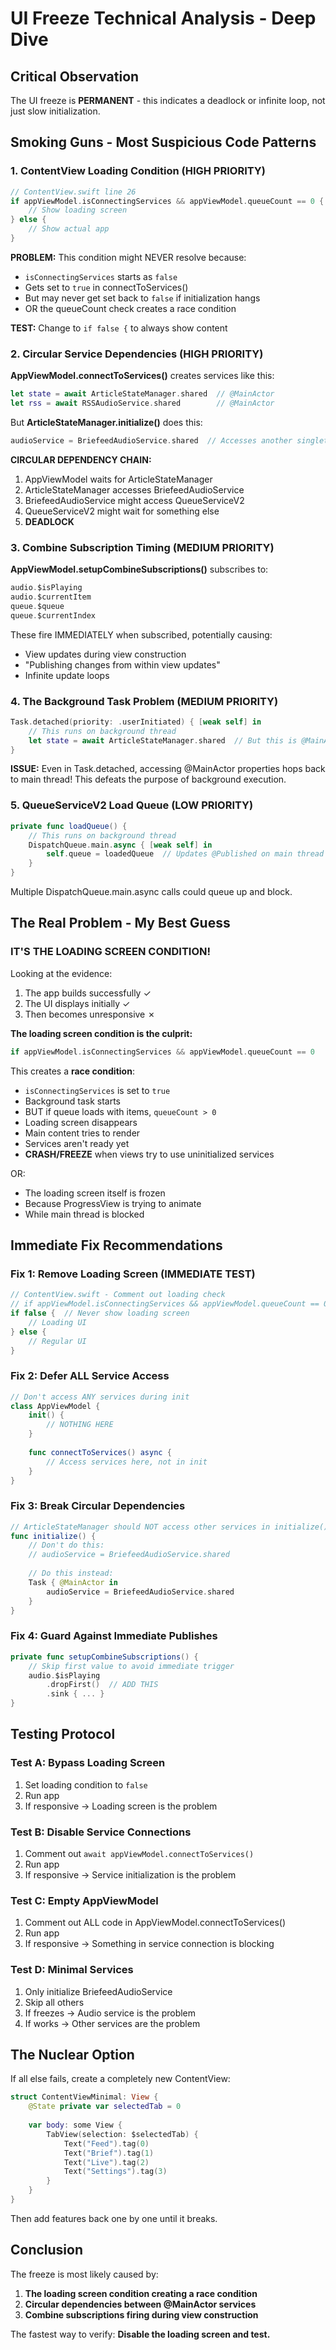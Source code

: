 # UI Freeze Technical Analysis - Deep Dive

## Critical Observation
The UI freeze is **PERMANENT** - this indicates a deadlock or infinite loop, not just slow initialization.

## Smoking Guns - Most Suspicious Code Patterns

### 1. ContentView Loading Condition (HIGH PRIORITY)
```swift
// ContentView.swift line 26
if appViewModel.isConnectingServices && appViewModel.queueCount == 0 {
    // Show loading screen
} else {
    // Show actual app
}
```

**PROBLEM:** This condition might NEVER resolve because:
- `isConnectingServices` starts as `false`
- Gets set to `true` in connectToServices()
- But may never get set back to `false` if initialization hangs
- OR the queueCount check creates a race condition

**TEST:** Change to `if false {` to always show content

### 2. Circular Service Dependencies (HIGH PRIORITY)

**AppViewModel.connectToServices()** creates services like this:
```swift
let state = await ArticleStateManager.shared  // @MainActor
let rss = await RSSAudioService.shared        // @MainActor
```

But **ArticleStateManager.initialize()** does this:
```swift
audioService = BriefeedAudioService.shared  // Accesses another singleton!
```

**CIRCULAR DEPENDENCY CHAIN:**
1. AppViewModel waits for ArticleStateManager
2. ArticleStateManager accesses BriefeedAudioService
3. BriefeedAudioService might access QueueServiceV2
4. QueueServiceV2 might wait for something else
5. **DEADLOCK**

### 3. Combine Subscription Timing (MEDIUM PRIORITY)

**AppViewModel.setupCombineSubscriptions()** subscribes to:
```swift
audio.$isPlaying
audio.$currentItem  
queue.$queue
queue.$currentIndex
```

These fire IMMEDIATELY when subscribed, potentially causing:
- View updates during view construction
- "Publishing changes from within view updates" 
- Infinite update loops

### 4. The Background Task Problem (MEDIUM PRIORITY)

```swift
Task.detached(priority: .userInitiated) { [weak self] in
    // This runs on background thread
    let state = await ArticleStateManager.shared  // But this is @MainActor!
}
```

**ISSUE:** Even in Task.detached, accessing @MainActor properties hops back to main thread!
This defeats the purpose of background execution.

### 5. QueueServiceV2 Load Queue (LOW PRIORITY)

```swift
private func loadQueue() {
    // This runs on background thread
    DispatchQueue.main.async { [weak self] in
        self.queue = loadedQueue  // Updates @Published on main thread
    }
}
```

Multiple DispatchQueue.main.async calls could queue up and block.

## The Real Problem - My Best Guess

### IT'S THE LOADING SCREEN CONDITION!

Looking at the evidence:
1. The app builds successfully ✓
2. The UI displays initially ✓  
3. Then becomes unresponsive ✗

**The loading screen condition is the culprit:**
```swift
if appViewModel.isConnectingServices && appViewModel.queueCount == 0
```

This creates a **race condition**:
- `isConnectingServices` is set to `true`
- Background task starts
- BUT if queue loads with items, `queueCount > 0`
- Loading screen disappears
- Main content tries to render
- Services aren't ready yet
- **CRASH/FREEZE** when views try to use uninitialized services

OR:
- The loading screen itself is frozen
- Because ProgressView is trying to animate
- While main thread is blocked

## Immediate Fix Recommendations

### Fix 1: Remove Loading Screen (IMMEDIATE TEST)
```swift
// ContentView.swift - Comment out loading check
// if appViewModel.isConnectingServices && appViewModel.queueCount == 0 {
if false {  // Never show loading screen
    // Loading UI
} else {
    // Regular UI
}
```

### Fix 2: Defer ALL Service Access
```swift
// Don't access ANY services during init
class AppViewModel {
    init() {
        // NOTHING HERE
    }
    
    func connectToServices() async {
        // Access services here, not in init
    }
}
```

### Fix 3: Break Circular Dependencies
```swift
// ArticleStateManager should NOT access other services in initialize()
func initialize() {
    // Don't do this:
    // audioService = BriefeedAudioService.shared
    
    // Do this instead:
    Task { @MainActor in
        audioService = BriefeedAudioService.shared
    }
}
```

### Fix 4: Guard Against Immediate Publishes
```swift
private func setupCombineSubscriptions() {
    // Skip first value to avoid immediate trigger
    audio.$isPlaying
        .dropFirst()  // ADD THIS
        .sink { ... }
}
```

## Testing Protocol

### Test A: Bypass Loading Screen
1. Set loading condition to `false`
2. Run app
3. If responsive → Loading screen is the problem

### Test B: Disable Service Connections
1. Comment out `await appViewModel.connectToServices()`
2. Run app
3. If responsive → Service initialization is the problem

### Test C: Empty AppViewModel
1. Comment out ALL code in AppViewModel.connectToServices()
2. Run app
3. If responsive → Something in service connection is blocking

### Test D: Minimal Services
1. Only initialize BriefeedAudioService
2. Skip all others
3. If freezes → Audio service is the problem
4. If works → Other services are the problem

## The Nuclear Option

If all else fails, create a completely new ContentView:
```swift
struct ContentViewMinimal: View {
    @State private var selectedTab = 0
    
    var body: some View {
        TabView(selection: $selectedTab) {
            Text("Feed").tag(0)
            Text("Brief").tag(1) 
            Text("Live").tag(2)
            Text("Settings").tag(3)
        }
    }
}
```

Then add features back one by one until it breaks.

## Conclusion

The freeze is most likely caused by:
1. **The loading screen condition creating a race condition**
2. **Circular dependencies between @MainActor services**
3. **Combine subscriptions firing during view construction**

The fastest way to verify: **Disable the loading screen and test.**